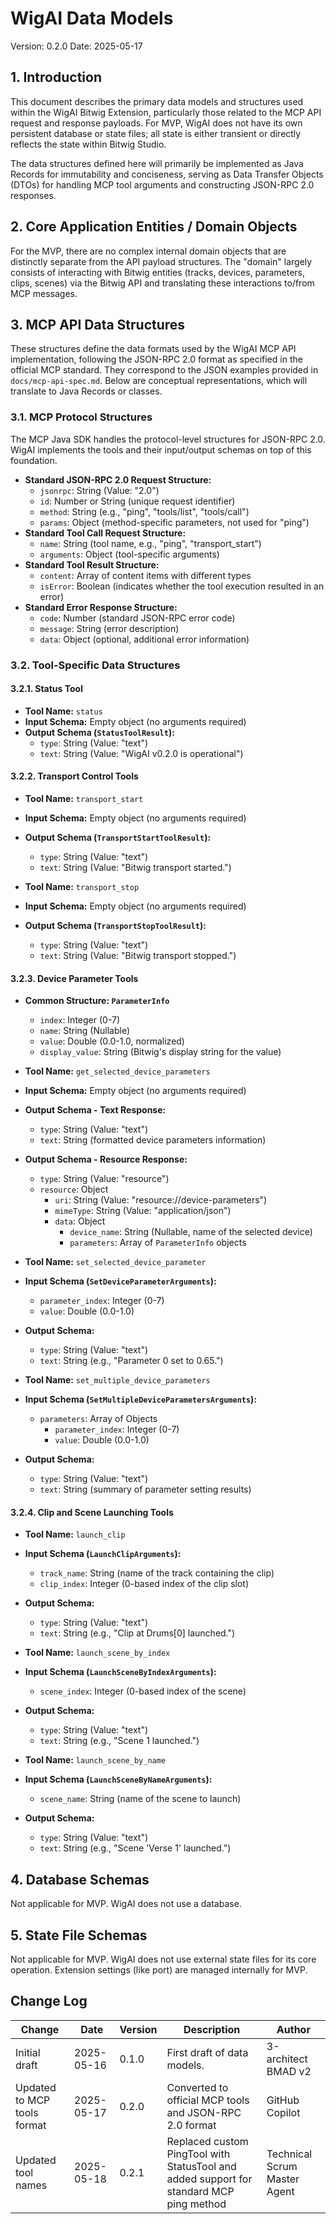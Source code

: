 # WigAI Data Models

Version: 0.2.0
Date: 2025-05-17

## 1. Introduction

This document describes the primary data models and structures used within the WigAI Bitwig Extension, particularly those related to the MCP API request and response payloads. For MVP, WigAI does not have its own persistent database or state files; all state is either transient or directly reflects the state within Bitwig Studio.

The data structures defined here will primarily be implemented as Java Records for immutability and conciseness, serving as Data Transfer Objects (DTOs) for handling MCP tool arguments and constructing JSON-RPC 2.0 responses.

## 2. Core Application Entities / Domain Objects

For the MVP, there are no complex internal domain objects that are distinctly separate from the API payload structures. The "domain" largely consists of interacting with Bitwig entities (tracks, devices, parameters, clips, scenes) via the Bitwig API and translating these interactions to/from MCP messages.

## 3. MCP API Data Structures

These structures define the data formats used by the WigAI MCP API implementation, following the JSON-RPC 2.0 format as specified in the official MCP standard. They correspond to the JSON examples provided in `docs/mcp-api-spec.md`. Below are conceptual representations, which will translate to Java Records or classes.

### 3.1. MCP Protocol Structures

The MCP Java SDK handles the protocol-level structures for JSON-RPC 2.0. WigAI implements the tools and their input/output schemas on top of this foundation.

* **Standard JSON-RPC 2.0 Request Structure:**
    * `jsonrpc`: String (Value: "2.0")
    * `id`: Number or String (unique request identifier)
    * `method`: String (e.g., "ping", "tools/list", "tools/call")
    * `params`: Object (method-specific parameters, not used for "ping")
* **Standard Tool Call Request Structure:**
    * `name`: String (tool name, e.g., "ping", "transport_start")
    * `arguments`: Object (tool-specific arguments)
* **Standard Tool Result Structure:**
    * `content`: Array of content items with different types
    * `isError`: Boolean (indicates whether the tool execution resulted in an error)
* **Standard Error Response Structure:**
    * `code`: Number (standard JSON-RPC error code)
    * `message`: String (error description)
    * `data`: Object (optional, additional error information)

### 3.2. Tool-Specific Data Structures

#### 3.2.1. Status Tool
* **Tool Name:** `status`
* **Input Schema:** Empty object (no arguments required)
* **Output Schema (`StatusToolResult`):**
    * `type`: String (Value: "text")
    * `text`: String (Value: "WigAI v0.2.0 is operational")

#### 3.2.2. Transport Control Tools
* **Tool Name:** `transport_start`
* **Input Schema:** Empty object (no arguments required)
* **Output Schema (`TransportStartToolResult`):**
    * `type`: String (Value: "text")
    * `text`: String (Value: "Bitwig transport started.")

* **Tool Name:** `transport_stop`
* **Input Schema:** Empty object (no arguments required)
* **Output Schema (`TransportStopToolResult`):**
    * `type`: String (Value: "text")
    * `text`: String (Value: "Bitwig transport stopped.")

#### 3.2.3. Device Parameter Tools

* **Common Structure: `ParameterInfo`**
    * `index`: Integer (0-7)
    * `name`: String (Nullable)
    * `value`: Double (0.0-1.0, normalized)
    * `display_value`: String (Bitwig's display string for the value)

* **Tool Name:** `get_selected_device_parameters`
* **Input Schema:** Empty object (no arguments required)
* **Output Schema - Text Response:**
    * `type`: String (Value: "text")
    * `text`: String (formatted device parameters information)
* **Output Schema - Resource Response:**
    * `type`: String (Value: "resource")
    * `resource`: Object
        * `uri`: String (Value: "resource://device-parameters")
        * `mimeType`: String (Value: "application/json")
        * `data`: Object
            * `device_name`: String (Nullable, name of the selected device)
            * `parameters`: Array of `ParameterInfo` objects

* **Tool Name:** `set_selected_device_parameter`
* **Input Schema (`SetDeviceParameterArguments`):**
    * `parameter_index`: Integer (0-7)
    * `value`: Double (0.0-1.0)
* **Output Schema:**
    * `type`: String (Value: "text")
    * `text`: String (e.g., "Parameter 0 set to 0.65.")

* **Tool Name:** `set_multiple_device_parameters`
* **Input Schema (`SetMultipleDeviceParametersArguments`):**
    * `parameters`: Array of Objects
        * `parameter_index`: Integer (0-7)
        * `value`: Double (0.0-1.0)
* **Output Schema:**
    * `type`: String (Value: "text")
    * `text`: String (summary of parameter setting results)

#### 3.2.4. Clip and Scene Launching Tools

* **Tool Name:** `launch_clip`
* **Input Schema (`LaunchClipArguments`):**
    * `track_name`: String (name of the track containing the clip)
    * `clip_index`: Integer (0-based index of the clip slot)
* **Output Schema:**
    * `type`: String (Value: "text")
    * `text`: String (e.g., "Clip at Drums[0] launched.")

* **Tool Name:** `launch_scene_by_index`
* **Input Schema (`LaunchSceneByIndexArguments`):**
    * `scene_index`: Integer (0-based index of the scene)
* **Output Schema:**
    * `type`: String (Value: "text")
    * `text`: String (e.g., "Scene 1 launched.")

* **Tool Name:** `launch_scene_by_name`
* **Input Schema (`LaunchSceneByNameArguments`):**
    * `scene_name`: String (name of the scene to launch)
* **Output Schema:**
    * `type`: String (Value: "text")
    * `text`: String (e.g., "Scene 'Verse 1' launched.")

## 4. Database Schemas

Not applicable for MVP. WigAI does not use a database.

## 5. State File Schemas

Not applicable for MVP. WigAI does not use external state files for its core operation. Extension settings (like port) are managed internally for MVP.

## Change Log

| Change                      | Date       | Version | Description                                             | Author              |
| --------------------------- | ---------- | ------- | ------------------------------------------------------- | ------------------- |
| Initial draft               | 2025-05-16 | 0.1.0   | First draft of data models.                            | 3-architect BMAD v2 |
| Updated to MCP tools format | 2025-05-17 | 0.2.0   | Converted to official MCP tools and JSON-RPC 2.0 format | GitHub Copilot      |
| Updated tool names          | 2025-05-18 | 0.2.1   | Replaced custom PingTool with StatusTool and added support for standard MCP ping method | Technical Scrum Master Agent |